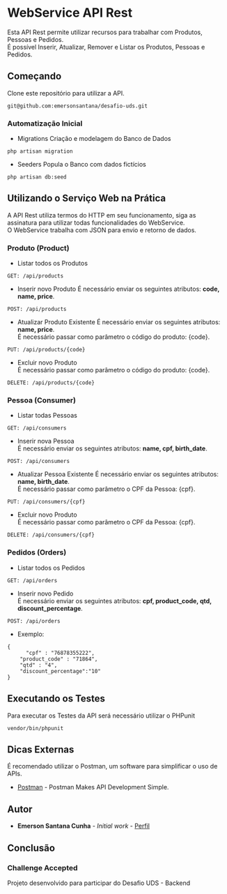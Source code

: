 # WebService API Rest

Esta API Rest permite utilizar recursos para trabalhar com Produtos, Pessoas e Pedidos. <br/>
É possível Inserir, Atualizar, Remover e Listar os Produtos, Pessoas e Pedidos.

## Começando

Clone este repositório para utilizar a API.
```
git@github.com:emersonsantana/desafio-uds.git
```

### Automatização Inicial
- Migrations
Criação e modelagem do Banco de Dados
```
php artisan migration
```
- Seeders
Popula o Banco com dados fictícios
```
php artisan db:seed
```
## Utilizando o Serviço Web na Prática
A API Rest utiliza termos do HTTP em seu funcionamento, siga as assinatura para utilizar todas funcionalidades do WebService. <br/>
O WebService trabalha com JSON para envio e retorno de dados.

### Produto (Product)

- Listar todos os Produtos
```
GET: /api/products
```
- Inserir novo Produto
É necessário enviar os seguintes atributos: **code, name, price**.
```
POST: /api/products
```
- Atualizar Produto Existente
É necessário enviar os seguintes atributos: **name, price**. <br/>
É necessário passar como parâmetro o código do produto: {code}.
```
PUT: /api/products/{code}
```
- Excluir novo Produto <br/>
É necessário passar como parâmetro o código do produto: {code}.
```
DELETE: /api/products/{code}
```

### Pessoa (Consumer)

- Listar todas Pessoas
```
GET: /api/consumers
```
- Inserir nova Pessoa <br/>
É necessário enviar os seguintes atributos: **name, cpf, birth_date**.
```
POST: /api/consumers
```
- Atualizar Pessoa Existente
É necessário enviar os seguintes atributos: **name, birth_date**. <br/>
É necessário passar como parâmetro o CPF da Pessoa: {cpf}.
```
PUT: /api/consumers/{cpf}
```
- Excluir novo Produto <br/>
É necessário passar como parâmetro o CPF da Pessoa: {cpf}.
```
DELETE: /api/consumers/{cpf}
```
### Pedidos (Orders)

- Listar todos os Pedidos
```
GET: /api/orders
```
- Inserir novo Pedido <br/>
É necessário enviar os seguintes atributos: **cpf, product_code, qtd, discount_percentage**.
```
POST: /api/orders
```
- Exemplo:
```
{
	  "cpf" : "76878355222",
    "product_code" : "71864",
    "qtd" : "4",
    "discount_percentage":"10"
}
```
## Executando os Testes

Para executar os Testes da API será necessário utilizar o PHPunit

```
vendor/bin/phpunit
```

## Dicas Externas
É recomendado utilizar o Postman, um software para simplificar o uso de APIs.

* [Postman](https://www.getpostman.com/) - Postman Makes API Development Simple.

## Autor

* **Emerson Santana Cunha** - *Initial work* - [Perfil](https://github.com/emersonsantana/)

## Conclusão

### Challenge Accepted

Projeto desenvolvido para participar do Desafio UDS - Backend
